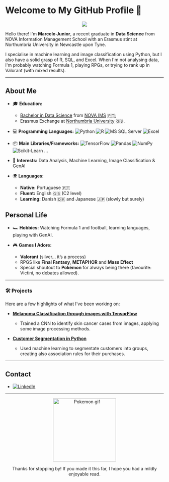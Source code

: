 # Welcome to My GitHub Profile 👋
<p align="center">
  <img src="https://media4.giphy.com/media/v1.Y2lkPTc5MGI3NjExbDJ5MXF0aW10bm83aW9xMndsNnRlczQ1Z2MyOW8weDJvemJtZmZ4eSZlcD12MV9pbnRlcm5hbF9naWZfYnlfaWQmY3Q9Zw/GHcTHvpf36ju1Dlq7P/giphy.gif" />
</p>

Hello there! I'm **Marcelo Junior**, a recent graduate in **Data Science** from NOVA Information Management School with an Erasmus stint at Northumbria University in Newcastle upon Tyne. 

I specialise in machine learning and image classification using Python, but I also have a solid grasp of R, SQL, and Excel. When I'm not analysing data, I'm probably watching Formula 1, playing RPGs, or trying to rank up in Valorant (with mixed results).

---

## **About Me**

- 🎓 **Education:**
   - [Bachelor in Data Science](https://www.novaims.unl.pt/en/education/programs/bachelor-s-degrees/data-science/program/) from [NOVA IMS](https://www.novaims.unl.pt/) 🇵🇹;
  - Erasmus Exchange at [Northumbria University](https://www.northumbria.ac.uk/) 🇬🇧.

- 💻 **Programming Languages:**
  ![Python](https://img.shields.io/badge/Python-3776AB?style=flat&logo=python&logoColor=white)
  ![R](https://img.shields.io/badge/R-276DC3?style=flat&logo=r&logoColor=white)
  ![MS SQL Server](https://img.shields.io/badge/MS_SQL_Server-CC2927?style=flat&logo=microsoft-sql-server&logoColor=white)
  ![Excel](https://img.shields.io/badge/Excel-217346?style=flat&logo=microsoft-excel&logoColor=white)

- 📦 **Main Libraries/Frameworks:**
  ![TensorFlow](https://img.shields.io/badge/TensorFlow-FF6F00?style=flat&logo=tensorflow&logoColor=white)
  ![Pandas](https://img.shields.io/badge/Pandas-150458?style=flat&logo=pandas&logoColor=white)
  ![NumPy](https://img.shields.io/badge/NumPy-013243?style=flat&logo=numpy&logoColor=white)
  ![Scikit-Learn](https://img.shields.io/badge/Scikit--Learn-F7931E?style=flat&logo=scikit-learn&logoColor=white) ...

- 🌟 **Interests:** Data Analysis, Machine Learning, Image Classification & GenAI

- 🌍 **Languages:**
  - **Native:** Portuguese  🇵🇹 
  - **Fluent:** English  🇬🇧 (C2 level)
  - **Learning:** Danish 🇩🇰 and Japanese 🇯🇵 (slowly but surely)

## **Personal Life**

- 🏎 **Hobbies:** Watching Formula 1 and football, learning languages, playing with GenAI.

- 🎮 **Games I Adore:**
  - **Valorant** (silver… it’s a process)
  - RPGS like **Final Fantasy**, **METAPHOR** and **Mass Effect**
  - Special shoutout to **Pokémon** for always being there (favourite: Victini, no debates allowed).

---


### 🛠️ Projects
Here are a few highlights of what I've been working on:

- **[Melanoma Classification through images with TensorFlow](https://github.com/MarceloJ18/ProjectsRepo/tree/main/Deep-Learning-Project-main)**
  - Trained a CNN to identify skin cancer cases from images, applying some image processing methods.

- **[Customer Segmentation in Python](https://github.com/MarceloJ18/ProjectsRepo/tree/main/MachineLearning2Project-main)**
  - Used machine learning to segmentate customers into groups, creating also association rules for their purchases.


---

## **Contact**

- [![LinkedIn](https://img.shields.io/badge/LinkedIn-0077B5?style=flat&logo=linkedin&logoColor=white)](www.linkedin.com/in/marceloptajunior)


---

<p align="center">
  <img src="https://media.giphy.com/media/26AHONQ79FdWZhAI0/giphy.gif" alt="Pokemon gif" width="200">
</p>
<p align="center">Thanks for stopping by! If you made it this far, I hope you had a mildly enjoyable read.</p>

